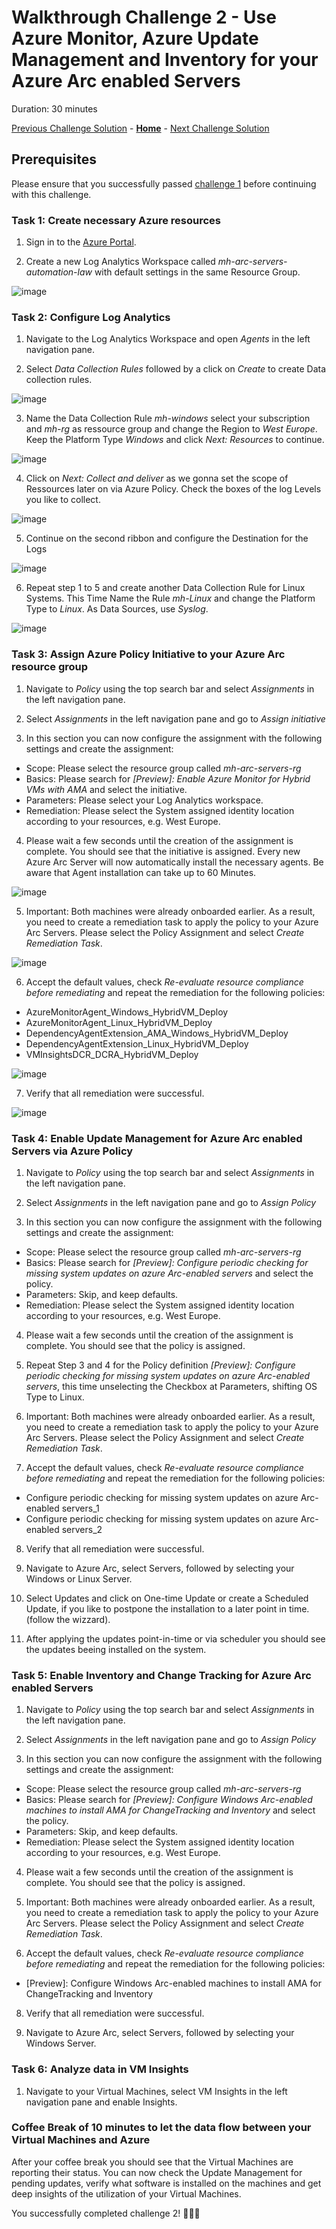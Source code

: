 # Walkthrough Challenge 2 - Use Azure Monitor, Azure Update Management and Inventory for your Azure Arc enabled Servers

Duration: 30 minutes

[Previous Challenge Solution](../challenge-1/solution.md) - **[Home](../../Readme.md)** - [Next Challenge Solution](../challenge-3/solution.md)

## Prerequisites

Please ensure that you successfully passed [challenge 1](../../Readme.md#challenge-1) before continuing with this challenge.


### Task 1: Create necessary Azure resources

1. Sign in to the [Azure Portal](https://portal.azure.com/).

2. Create a new Log Analytics Workspace called *mh-arc-servers-automation-law* with default settings in the same Resource Group.

![image](./img/5_CreateLAW.jpg)


### Task 2: Configure Log Analytics

1. Navigate to the Log Analytics Workspace and open *Agents* in the left navigation pane.

2. Select *Data Collection Rules* followed by a click on *Create* to create Data collection rules. 

![image](./img/2.2_Create_Data_Collection_Rule.png)

3. Name the Data Collection Rule *mh-windows* select your subscription and *mh-rg* as ressource group and change the Region to *West Europe*. Keep the Platform Type *Windows* and click *Next: Resources* to continue.

![image](./img/2.3_Create_Data_Collection_Rule_Basics.png)

4. Click on *Next: Collect and deliver* as we gonna set the scope of Ressources later on via Azure Policy. Check the boxes of the log Levels you like to collect. 

![image](./img/2.4_Create_Data_Collection_Rule_Collect.png)

5. Continue on the second ribbon and configure the Destination for the Logs

![image](./img/2.5_Create_Data_Collection_Rule_Destination.png)

6. Repeat step 1 to 5 and create another Data Collection Rule for Linux Systems. This Time Name the Rule *mh-Linux* and change the Platform Type to *Linux*. As Data Sources, use *Syslog*.

![image](./img/2.6_Create_Data_Collection_Rule_Datasource.png)


### Task 3: Assign Azure Policy Initiative to your Azure Arc resource group

1. Navigate to *Policy* using the top search bar and select *Assignments* in the left navigation pane.

2. Select *Assignments* in the left navigation pane and go to *Assign initiative*

3. In this section you can now configure the assignment with the following settings and create the assignment:

- Scope: Please select the resource group called *mh-arc-servers-rg*
- Basics: Please search for *[Preview]: Enable Azure Monitor for Hybrid VMs with AMA* and select the initiative.
- Parameters: Please select your Log Analytics workspace. 
- Remediation: Please select the System assigned identity location according to your resources, e.g. West Europe. 

4. Please wait a few seconds until the creation of the assignment is complete. You should see that the initiative is assigned. Every new Azure Arc Server will now automatically install the necessary agents. Be aware that Agent installation can take up to 60 Minutes.

![image](./img/3.4_Assign_Policy_Monitor_AMA.png)

5. Important: Both machines were already onboarded earlier. As a result, you need to create a remediation task to apply the policy to your Azure Arc Servers. Please select the Policy Assignment and select *Create Remediation Task*.

![image](./img/3.5_Assign_Policy_Monitor_AMA_remidiate.png)

6. Accept the default values, check *Re-evaluate resource compliance before remediating* and repeat the remediation for the following policies:
 - AzureMonitorAgent_Windows_HybridVM_Deploy
 - AzureMonitorAgent_Linux_HybridVM_Deploy
 - DependencyAgentExtension_AMA_Windows_HybridVM_Deploy
 - DependencyAgentExtension_Linux_HybridVM_Deploy
 - VMInsightsDCR_DCRA_HybridVM_Deploy

![image](./img/3.6_Assign_Policy_Monitor_AMA_remidiate.png)

7. Verify that all remediation were successful.

![image](./img/3.7_Assign_Policy_Monitor_AMA_remidiate.png)

### Task 4: Enable Update Management for Azure Arc enabled Servers via Azure Policy

1. Navigate to *Policy* using the top search bar and select *Assignments* in the left navigation pane.

2. Select *Assignments* in the left navigation pane and go to *Assign Policy*

3. In this section you can now configure the assignment with the following settings and create the assignment:

- Scope: Please select the resource group called *mh-arc-servers-rg*
- Basics: Please search for *[Preview]: Configure periodic checking for missing system updates on azure Arc-enabled servers* and select the policy.
- Parameters: Skip, and keep defaults. 
- Remediation: Please select the System assigned identity location according to your resources, e.g. West Europe. 

4. Please wait a few seconds until the creation of the assignment is complete. You should see that the policy is assigned.

5. Repeat Step 3 and 4 for the Policy definition *[Preview]: Configure periodic checking for missing system updates on azure Arc-enabled servers*, this time unselecting the Checkbox at Parameters, shifting OS Type to Linux.

6. Important: Both machines were already onboarded earlier. As a result, you need to create a remediation task to apply the policy to your Azure Arc Servers. Please select the Policy Assignment and select *Create Remediation Task*.

7. Accept the default values, check *Re-evaluate resource compliance before remediating* and repeat the remediation for the following policies:
 - Configure periodic checking for missing system updates on azure Arc-enabled servers_1
 - Configure periodic checking for missing system updates on azure Arc-enabled servers_2

8. Verify that all remediation were successful.

9. Navigate to Azure Arc, select Servers, followed by selecting your Windows or Linux Server.

10. Select Updates and click on One-time Update or create a Scheduled Update, if you like to postpone the installation to a later point in time. (follow the wizzard).

11. After applying the updates point-in-time or via scheduler you should see the updates beeing installed on the system.

### Task 5: Enable Inventory and Change Tracking for Azure Arc enabled Servers

1. Navigate to *Policy* using the top search bar and select *Assignments* in the left navigation pane.

2. Select *Assignments* in the left navigation pane and go to *Assign Policy*

3. In this section you can now configure the assignment with the following settings and create the assignment:

- Scope: Please select the resource group called *mh-arc-servers-rg*
- Basics: Please search for *[Preview]: Configure Windows Arc-enabled machines to install AMA for ChangeTracking and Inventory* and select the policy.
- Parameters: Skip, and keep defaults. 
- Remediation: Please select the System assigned identity location according to your resources, e.g. West Europe. 

4. Please wait a few seconds until the creation of the assignment is complete. You should see that the policy is assigned.

5. Important: Both machines were already onboarded earlier. As a result, you need to create a remediation task to apply the policy to your Azure Arc Servers. Please select the Policy Assignment and select *Create Remediation Task*.

6. Accept the default values, check *Re-evaluate resource compliance before remediating* and repeat the remediation for the following policies:
 - [Preview]: Configure Windows Arc-enabled machines to install AMA for ChangeTracking and Inventory

8. Verify that all remediation were successful.

9. Navigate to Azure Arc, select Servers, followed by selecting your Windows Server.


### Task 6: Analyze data in VM Insights

1. Navigate to your Virtual Machines, select VM Insights in the left navigation pane and enable Insights.


### Coffee Break of 10 minutes to let the data flow between your Virtual Machines and Azure

After your coffee break you should see that the Virtual Machines are reporting their status. You can now check the Update Management for pending updates, verify what software is installed on the machines and get deep insights of the utilization of your Virtual Machines.

You successfully completed challenge 2! 🚀🚀🚀
